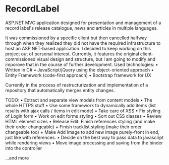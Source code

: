 ﻿# RecordLabel
ASP.NET MVC application designed for presentation and management of a record label's release catalogue, news and articles in multiple languages.

It was commissioned by a specific client but then cancelled halfway through when they realized they did not have the required infrastructure to host an ASP.NET-based application. I decided to keep working on this project out of personal interest.
Currently, it features the original client-commissioned visual design and structure, but I am going to modify and imporove that in the course of further development.
Used technologies:
• Written in C#
• JavaScript/jQuery using the object-oriented approach
• Entity Framework (code-first approach)
• Bootstrap framework for UX

Currently in the process of restructurization and implementation of a repository that automatically merges entity changes.

TODO:
• Extract and separate view models from content models
• The whole HTTPS stuff
• Use some framework to dynamically add items (list results with ajax calls / items in edit mode)
• Take care of XSS
• Fix styling of Login form
• Work on edit forms styling
• Sort out CSS classes
• Review HTML element sizes
• Release Edit: Finish references styling (and make their order changeable) + Finish tracklist styling (make their order changeable too) + Make Add Image to add new image purely-front in end, just like with references.
• Decide on the best way to pass data to javascript while rendering views
• Move image processing and saving from the binder into the controller

...and more
